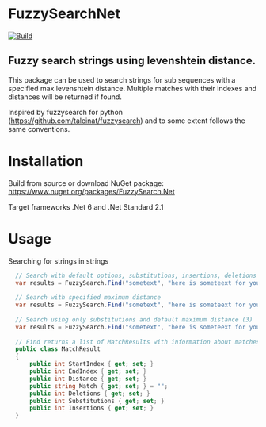 # FuzzySearchNet

[![Build](https://github.com/vforteli/FuzzySearch.Net/actions/workflows/build.yml/badge.svg)](https://github.com/vforteli/FuzzySearch.Net/actions/workflows/build.yml)

## Fuzzy search strings using levenshtein distance.  
This package can be used to search strings for sub sequences with a specified max levenshtein distance. Multiple matches with their indexes and distances will be returned if found.

Inspired by fuzzysearch for python (https://github.com/taleinat/fuzzysearch) and to some extent follows the same conventions.

# Installation
Build from source or download NuGet package: https://www.nuget.org/packages/FuzzySearch.Net

Target frameworks .Net 6 and .Net Standard 2.1

# Usage

Searching for strings in strings
``` csharp
  // Search with default options, substitutions, insertions, deletions and default maximum distance (3)
  var results = FuzzySearch.Find("sometext", "here is someteext for you");   
  
  // Search with specified maximum distance
  var results = FuzzySearch.Find("sometext", "here is someteext for you", 1);  
    
  // Search using only substitutions and default maximum distance (3)
  var results = FuzzySearch.Find("sometext", "here is someteext for you", SearchOptions.SubstitutionsOnly);  
  
  // Find returns a list of MatchResults with information about matches
  public class MatchResult
  {
      public int StartIndex { get; set; }
      public int EndIndex { get; set; }
      public int Distance { get; set; }
      public string Match { get; set; } = "";
      public int Deletions { get; set; }
      public int Substitutions { get; set; }
      public int Insertions { get; set; }
  }
```
